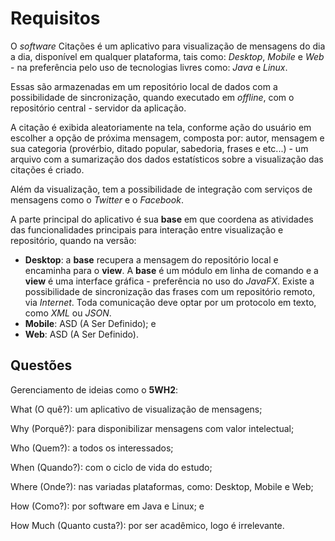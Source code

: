 # Requisitos #

O *software* Citações é um aplicativo para visualização de mensagens do dia a dia, disponível em qualquer plataforma, tais como: *Desktop*, *Mobile* e *Web* - na preferência pelo uso de tecnologias livres como: *Java* e *Linux*.

Essas são armazenadas em um repositório local de dados com a possibilidade de sincronização, quando executado em *offline*, com o repositório central - servidor da aplicação.

A citação é exibida aleatoriamente na tela, conforme ação do usuário em escolher a opção de próxima mensagem, composta por: autor, mensagem e sua categoria (provérbio, ditado popular, sabedoria, frases e etc...) - um arquivo com a sumarização dos dados estatísticos sobre a visualização das citações é criado.

Além da visualização, tem a possibilidade de integração com serviços de mensagens como o *Twitter* e o *Facebook*.

A parte principal do aplicativo é sua **base** em que coordena as atividades das funcionalidades principais para interação entre visualização e repositório, quando na versão:

- **Desktop**: a **base** recupera a mensagem do repositório local e encaminha para o **view**. A **base** é um módulo em linha de comando e a **view** é uma interface gráfica - preferência no uso do *JavaFX*. Existe a possibilidade de sincronização das frases com um repositório remoto, via *Internet*. Toda comunicação deve optar por um protocolo em texto, como *XML* ou *JSON*.
- **Mobile**: ASD (A Ser Definido); e
- **Web**: ASD (A Ser Definido).

## Questões ##

Gerenciamento de ideias como o **5WH2**:

What (O quê?): um aplicativo de visualização de mensagens;

Why (Porquê?): para disponibilizar mensagens com valor intelectual;

Who (Quem?): a todos os interessados;

When (Quando?): com o ciclo de vida do estudo;

Where (Onde?): nas variadas plataformas, como: Desktop, Mobile e Web;

How (Como?): por software em Java e Linux; e

How Much (Quanto custa?): por ser acadêmico, logo é irrelevante.
